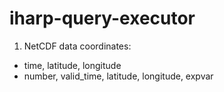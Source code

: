 # iharp-query-executor

1. NetCDF data coordinates:
- time, latitude, longitude
- number, valid_time, latitude, longitude, expvar